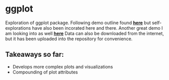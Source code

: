 # ggplot
Exploration of ggplot package. Following demo outline found __[here](https://www.r-bloggers.com/7-visualizations-you-should-learn-in-r/)__ but self-explorations have also been incorated here and there. Another great demo I am looking into as well __[here](http://r-statistics.co/Top50-Ggplot2-Visualizations-MasterList-R-Code.html)__ Data can also be downloaded from the internet, but it has been uploaded into the repository for convenience. 

## Takeaways so far:
  * Develops more complex plots and visualizations
  * Compounding of plot attributes
